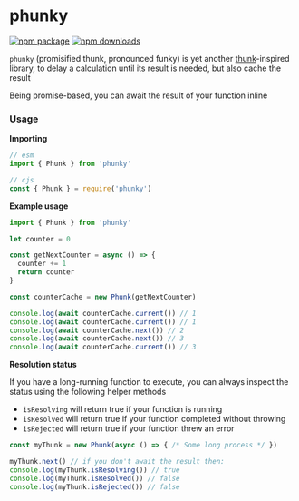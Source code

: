 # phunky

[![npm package](https://img.shields.io/npm/v/phunky.svg)](https://www.npmjs.com/package/phunky)
[![npm downloads](https://img.shields.io/npm/dm/phunky.svg)](https://www.npmjs.com/package/phunky)

`phunky` (promisified thunk, pronounced funky) is yet another [thunk](https://en.wikipedia.org/wiki/Thunk)-inspired library, to delay a calculation until its result is needed, but also cache the result

Being promise-based, you can await the result of your function inline

### Usage

**Importing**

```js
// esm
import { Phunk } from 'phunky'

// cjs
const { Phunk } = require('phunky')
```

**Example usage**

```js
import { Phunk } from 'phunky'

let counter = 0

const getNextCounter = async () => {
  counter += 1
  return counter
}

const counterCache = new Phunk(getNextCounter)

console.log(await counterCache.current()) // 1
console.log(await counterCache.current()) // 1
console.log(await counterCache.next()) // 2
console.log(await counterCache.next()) // 3
console.log(await counterCache.current()) // 3
```

**Resolution status**

If you have a long-running function to execute, you can always inspect the status using the following helper methods

- `isResolving` will return true if your function is running
- `isResolved` will return true if your function completed without throwing
- `isRejected` will return true if your function threw an error

```js
const myThunk = new Phunk(async () => { /* Some long process */ })

myThunk.next() // if you don't await the result then:
console.log(myThunk.isResolving()) // true
console.log(myThunk.isResolved()) // false
console.log(myThunk.isRejected()) // false
```

